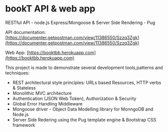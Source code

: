 # bookT API & web app

RESTful API - node.js Express/Mongoose & Server Side Rendering - Pug

API documentation:
[https://documenter.getpostman.com/view/11386550/Szzq3Zgk](https://documenter.getpostman.com/view/11386550/Szzq3Zgk)

Web App:
[https://booktbb.herokuapp.com](https://booktbb.herokuapp.com)

This project is made to demonstrate several development tools,patterns and techniques:

- REST architectural style principles: URLs based Resources, HTTP verbs & Stateless
- Monolithic MVC architecture
- Authentication (JSON Web Token), Authorization & Security
- Global Error Handling Middleware
- Mongoose driver - Object Data Modelling library for MonngoDB and Node.js
- Server Side Redering using the Pug template engine & Bootstrap CSS framework

